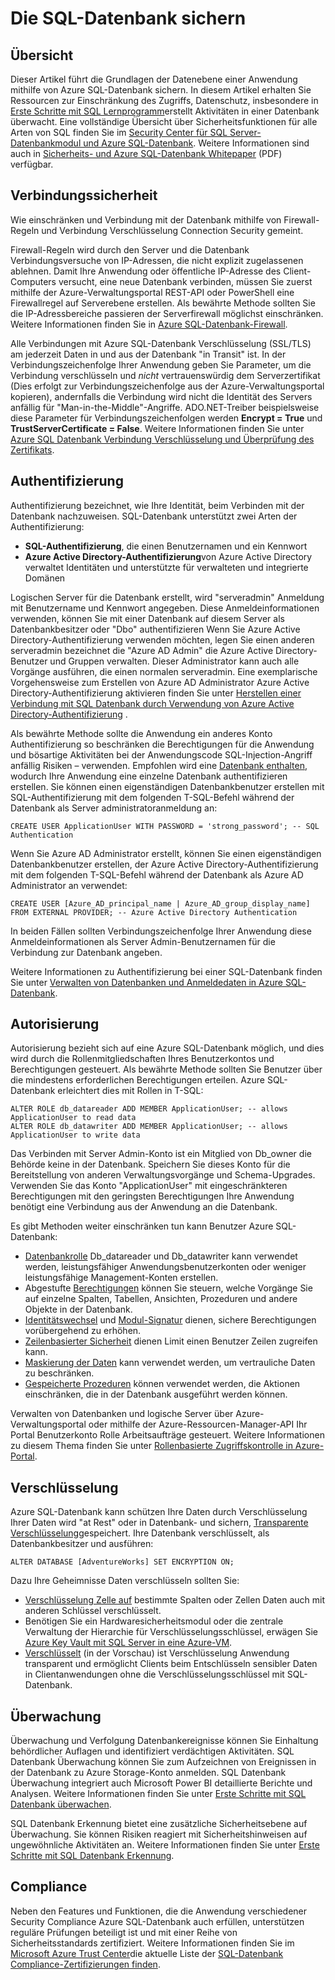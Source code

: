 <properties
   pageTitle="Übersicht über die Sicherheit von SQL-Datenbank"
   description="Azure SQL-Datenbank und SQL Server-Sicherheit, einschließlich der Unterschiede zwischen der Cloud erfahren und SQL Server lokal bei Authentifizierung, Autorisierung, verbindungssicherheit, Verschlüsselung und Compliance."
   services="sql-database"
   documentationCenter=""
   authors="tmullaney"
   manager="jhubbard"
   editor=""/>

<tags
   ms.service="sql-database"
   ms.devlang="NA"
   ms.topic="article"
   ms.tgt_pltfrm="NA"
   ms.workload="data-management"
   ms.date="06/09/2016"
   ms.author="thmullan;jackr"/>


# <a name="securing-your-sql-database"></a>Die SQL-Datenbank sichern

## <a name="overview"></a>Übersicht

Dieser Artikel führt die Grundlagen der Datenebene einer Anwendung mithilfe von Azure SQL-Datenbank sichern. In diesem Artikel erhalten Sie Ressourcen zur Einschränkung des Zugriffs, Datenschutz, insbesondere in [Erste Schritte mit SQL Lernprogramm](sql-database-get-started.md)erstellt Aktivitäten in einer Datenbank überwacht. Eine vollständige Übersicht über Sicherheitsfunktionen für alle Arten von SQL finden Sie im [Security Center für SQL Server-Datenbankmodul und Azure SQL-Datenbank](https://msdn.microsoft.com/library/bb510589). Weitere Informationen sind auch in [Sicherheits- und Azure SQL-Datenbank Whitepaper](https://download.microsoft.com/download/A/C/3/AC305059-2B3F-4B08-9952-34CDCA8115A9/Security_and_Azure_SQL_Database_White_paper.pdf) (PDF) verfügbar.

## <a name="connection-security"></a>Verbindungssicherheit

Wie einschränken und Verbindung mit der Datenbank mithilfe von Firewall-Regeln und Verbindung Verschlüsselung Connection Security gemeint.

Firewall-Regeln wird durch den Server und die Datenbank Verbindungsversuche von IP-Adressen, die nicht explizit zugelassenen ablehnen. Damit Ihre Anwendung oder öffentliche IP-Adresse des Client-Computers versucht, eine neue Datenbank verbinden, müssen Sie zuerst mithilfe der Azure-Verwaltungsportal REST-API oder PowerShell eine Firewallregel auf Serverebene erstellen. Als bewährte Methode sollten Sie die IP-Adressbereiche passieren der Serverfirewall möglichst einschränken. Weitere Informationen finden Sie in [Azure SQL-Datenbank-Firewall](https://msdn.microsoft.com/library/ee621782).

Alle Verbindungen mit Azure SQL-Datenbank Verschlüsselung (SSL/TLS) am jederzeit Daten in und aus der Datenbank "in Transit" ist. In der Verbindungszeichenfolge Ihrer Anwendung geben Sie Parameter, um die Verbindung verschlüsseln und *nicht* vertrauenswürdig dem Serverzertifikat (Dies erfolgt zur Verbindungszeichenfolge aus der Azure-Verwaltungsportal kopieren), andernfalls die Verbindung wird nicht die Identität des Servers anfällig für "Man-in-the-Middle"-Angriffe. ADO.NET-Treiber beispielsweise diese Parameter für Verbindungszeichenfolgen werden **Encrypt = True** und **TrustServerCertificate = False**. Weitere Informationen finden Sie unter [Azure SQL Datenbank Verbindung Verschlüsselung und Überprüfung des Zertifikats](https://msdn.microsoft.com/library/azure/ff394108#encryption).


## <a name="authentication"></a>Authentifizierung

Authentifizierung bezeichnet, wie Ihre Identität, beim Verbinden mit der Datenbank nachzuweisen. SQL-Datenbank unterstützt zwei Arten der Authentifizierung:

 - **SQL-Authentifizierung**, die einen Benutzernamen und ein Kennwort
 - **Azure Active Directory-Authentifizierung**von Azure Active Directory verwaltet Identitäten und unterstützte für verwalteten und integrierte Domänen

Logischen Server für die Datenbank erstellt, wird "serveradmin" Anmeldung mit Benutzername und Kennwort angegeben. Diese Anmeldeinformationen verwenden, können Sie mit einer Datenbank auf diesem Server als Datenbankbesitzer oder "Dbo" authentifizieren Wenn Sie Azure Active Directory-Authentifizierung verwenden möchten, legen Sie einen anderen serveradmin bezeichnet die "Azure AD Admin" die Azure Active Directory-Benutzer und Gruppen verwalten. Dieser Administrator kann auch alle Vorgänge ausführen, die einen normalen serveradmin. Eine exemplarische Vorgehensweise zum Erstellen von Azure AD Administrator Azure Active Directory-Authentifizierung aktivieren finden Sie unter [Herstellen einer Verbindung mit SQL Datenbank durch Verwendung von Azure Active Directory-Authentifizierung](sql-database-aad-authentication.md) .

Als bewährte Methode sollte die Anwendung ein anderes Konto Authentifizierung so beschränken die Berechtigungen für die Anwendung und bösartige Aktivitäten bei der Anwendungscode SQL-Injection-Angriff anfällig Risiken – verwenden. Empfohlen wird eine [Datenbank enthalten](https://msdn.microsoft.com/library/ff929188), wodurch Ihre Anwendung eine einzelne Datenbank authentifizieren erstellen. Sie können einen eigenständigen Datenbankbenutzer erstellen mit SQL-Authentifizierung mit dem folgenden T-SQL-Befehl während der Datenbank als Server administratoranmeldung an:

```
CREATE USER ApplicationUser WITH PASSWORD = 'strong_password'; -- SQL Authentication
```

Wenn Sie Azure AD Administrator erstellt, können Sie einen eigenständigen Datenbankbenutzer erstellen, der Azure Active Directory-Authentifizierung mit dem folgenden T-SQL-Befehl während der Datenbank als Azure AD Administrator an verwendet:

```
CREATE USER [Azure_AD_principal_name | Azure_AD_group_display_name] FROM EXTERNAL PROVIDER; -- Azure Active Directory Authentication
```

In beiden Fällen sollten Verbindungszeichenfolge Ihrer Anwendung diese Anmeldeinformationen als Server Admin-Benutzernamen für die Verbindung zur Datenbank angeben.

Weitere Informationen zu Authentifizierung bei einer SQL-Datenbank finden Sie unter [Verwalten von Datenbanken und Anmeldedaten in Azure SQL-Datenbank](sql-database-manage-logins.md).


## <a name="authorization"></a>Autorisierung
Autorisierung bezieht sich auf eine Azure SQL-Datenbank möglich, und dies wird durch die Rollenmitgliedschaften Ihres Benutzerkontos und Berechtigungen gesteuert. Als bewährte Methode sollten Sie Benutzer über die mindestens erforderlichen Berechtigungen erteilen. Azure SQL-Datenbank erleichtert dies mit Rollen in T-SQL:

```
ALTER ROLE db_datareader ADD MEMBER ApplicationUser; -- allows ApplicationUser to read data
ALTER ROLE db_datawriter ADD MEMBER ApplicationUser; -- allows ApplicationUser to write data
```

Das Verbinden mit Server Admin-Konto ist ein Mitglied von Db_owner die Behörde keine in der Datenbank. Speichern Sie dieses Konto für die Bereitstellung von anderen Verwaltungsvorgänge und Schema-Upgrades. Verwenden Sie das Konto "ApplicationUser" mit eingeschränkteren Berechtigungen mit den geringsten Berechtigungen Ihre Anwendung benötigt eine Verbindung aus der Anwendung an die Datenbank.

Es gibt Methoden weiter einschränken tun kann Benutzer Azure SQL-Datenbank:

* [Datenbankrolle](https://msdn.microsoft.com/library/ms189121) Db_datareader und Db_datawriter kann verwendet werden, leistungsfähiger Anwendungsbenutzerkonten oder weniger leistungsfähige Management-Konten erstellen.
* Abgestufte [Berechtigungen](https://msdn.microsoft.com/library/ms191291) können Sie steuern, welche Vorgänge Sie auf einzelne Spalten, Tabellen, Ansichten, Prozeduren und andere Objekte in der Datenbank.
* [Identitätswechsel](https://msdn.microsoft.com/library/vstudio/bb669087) und [Modul-Signatur](https://msdn.microsoft.com/library/bb669102) dienen, sichere Berechtigungen vorübergehend zu erhöhen.
* [Zeilenbasierter Sicherheit](https://msdn.microsoft.com/library/dn765131) dienen Limit einen Benutzer Zeilen zugreifen kann.
* [Maskierung der Daten](sql-database-dynamic-data-masking-get-started.md) kann verwendet werden, um vertrauliche Daten zu beschränken.
* [Gespeicherte Prozeduren](https://msdn.microsoft.com/library/ms190782) können verwendet werden, die Aktionen einschränken, die in der Datenbank ausgeführt werden können.

Verwalten von Datenbanken und logische Server über Azure-Verwaltungsportal oder mithilfe der Azure-Ressourcen-Manager-API Ihr Portal Benutzerkonto Rolle Arbeitsaufträge gesteuert. Weitere Informationen zu diesem Thema finden Sie unter [Rollenbasierte Zugriffskontrolle in Azure-Portal](../active-directory./role-based-access-control-configure.md).


## <a name="encryption"></a>Verschlüsselung

Azure SQL-Datenbank kann schützen Ihre Daten durch Verschlüsselung Ihrer Daten wird "at Rest" oder in Datenbank- und sichern, [Transparente Verschlüsselung](http://go.microsoft.com/fwlink/?LinkId=526242)gespeichert. Ihre Datenbank verschlüsselt, als Datenbankbesitzer und ausführen:

```
ALTER DATABASE [AdventureWorks] SET ENCRYPTION ON;
```

Dazu Ihre Geheimnisse Daten verschlüsseln sollten Sie:

* [Verschlüsselung Zelle auf](https://msdn.microsoft.com/library/ms179331.aspx) bestimmte Spalten oder Zellen Daten auch mit anderen Schlüssel verschlüsselt.
* Benötigen Sie ein Hardwaresicherheitsmodul oder die zentrale Verwaltung der Hierarchie für Verschlüsselungsschlüssel, erwägen Sie [Azure Key Vault mit SQL Server in eine Azure-VM](http://blogs.technet.com/b/kv/archive/2015/01/12/using-the-key-vault-for-sql-server-encryption.aspx).
* [Verschlüsselt](https://msdn.microsoft.com/library/mt163865.aspx) (in der Vorschau) ist Verschlüsselung Anwendung transparent und ermöglicht Clients beim Entschlüsseln sensibler Daten in Clientanwendungen ohne die Verschlüsselungsschlüssel mit SQL-Datenbank.

## <a name="auditing"></a>Überwachung

Überwachung und Verfolgung Datenbankereignisse können Sie Einhaltung behördlicher Auflagen und identifiziert verdächtigen Aktivitäten. SQL Datenbank Überwachung können Sie zum Aufzeichnen von Ereignissen in der Datenbank zu Azure Storage-Konto anmelden. SQL Datenbank Überwachung integriert auch Microsoft Power BI detaillierte Berichte und Analysen. Weitere Informationen finden Sie unter [Erste Schritte mit SQL Datenbank überwachen](sql-database-auditing-get-started.md).

SQL Datenbank Erkennung bietet eine zusätzliche Sicherheitsebene auf Überwachung. Sie können Risiken reagiert mit Sicherheitshinweisen auf ungewöhnliche Aktivitäten an. Weitere Informationen finden Sie unter [Erste Schritte mit SQL Datenbank Erkennung](sql-database-threat-detection-get-started.md).  

## <a name="compliance"></a>Compliance

Neben den Features und Funktionen, die die Anwendung verschiedener Security Compliance Azure SQL-Datenbank auch erfüllen, unterstützen reguläre Prüfungen beteiligt ist und mit einer Reihe von Sicherheitsstandards zertifiziert. Weitere Informationen finden Sie im [Microsoft Azure Trust Center](https://azure.microsoft.com/support/trust-center/)die aktuelle Liste der [SQL-Datenbank Compliance-Zertifizierungen finden](https://azure.microsoft.com/support/trust-center/services/).
